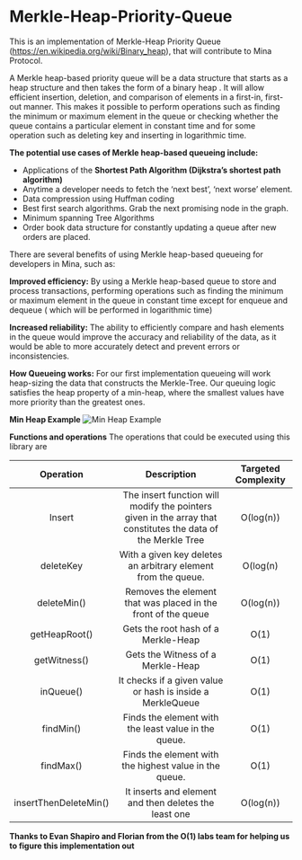 # Merkle-Heap-Priority-Queue
This is an implementation of Merkle-Heap Priority Queue (https://en.wikipedia.org/wiki/Binary_heap), that will contribute to Mina Protocol.

A Merkle heap-based priority queue will be a data structure that starts as a heap structure and then takes the form of a binary heap . It will allow efficient insertion, deletion, and comparison of elements in a first-in, first-out manner. This makes it possible to perform operations such as finding the minimum or maximum element in the queue or checking whether the queue contains a particular element in constant time and for some operation such as deleting key and inserting in logarithmic time.

**The potential use cases of Merkle heap-based queueing include:**

- Applications of the **Shortest Path Algorithm (Dijkstra’s shortest path algorithm)**
- Anytime a developer needs to fetch the ‘next best’, ‘next worse’ element.
- Data compression using Huffman coding
- Best first search algorithms. Grab the next promising node in the graph.
- Minimum spanning Tree Algorithms
- Order book data structure for constantly updating a queue after new orders are placed.

There are several benefits of using Merkle heap-based queueing for developers in Mina, such as:

**Improved efficiency:** By using a Merkle heap-based queue to store and process transactions,  performing operations such as finding the minimum or maximum element in the queue in constant time except for enqueue and dequeue ( which will be performed in logarithmic time)

**Increased reliability:** The ability to efficiently compare and hash elements in the queue would improve the accuracy and reliability of the data, as it would be able to more accurately detect and prevent errors or inconsistencies. 

**How Queueing works:** For our first implementation queueing will work heap-sizing the data that constructs the Merkle-Tree. Our queuing logic satisfies the heap property of a min-heap, where the smallest values have more priority than the greatest ones. 

**Min Heap Example**
![Min Heap Example](notion://www.notion.so/image/https%3A%2F%2Fs3-us-west-2.amazonaws.com%2Fsecure.notion-static.com%2F772a93dd-4d63-49d0-b5bb-d0b11046c7c8%2FScreenshot_2023-03-09_at_12.09.50.png?id=29b11841-54bc-46bc-ae11-e8c55937f7c2&table=block&spaceId=b01c34b6-d317-44b2-9025-38e5730648a5&width=2000&userId=ad9f0319-9499-49de-b3f6-7ea8dd1d4a87&cache=v2
 "a title")




**Functions and operations** 
The operations that could be executed using this library are

| Operation | Description | Targeted Complexity  
| :---:   | :---: | :---:
| Insert | The insert function will modify the pointers given in the array that constitutes the data of the Merkle Tree | O(log(n))
| deleteKey | With a given key deletes an arbitrary element from the queue.   | O(log(n)
| deleteMin() |Removes the element that was placed in the front of the queue | O(log(n))
| getHeapRoot() | Gets the root hash  of a Merkle-Heap  | O(1)
| getWitness() |Gets the Witness of a Merkle-Heap   | O(1)
| inQueue() |It checks if a given value or hash is inside a MerkleQueue  | O(1)
| findMin() |Finds the element with the least value in the queue. | O(1)
| findMax() |Finds the element with the highest value in the queue. | O(1)
| insertThenDeleteMin() |It inserts and element and then deletes the least one  | O(log(n))|

**Thanks to Evan Shapiro and Florian from the O(1) labs team for helping us to figure this implementation out** 

